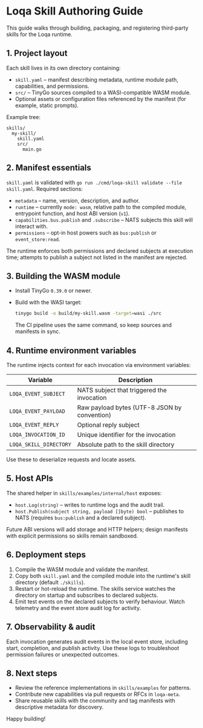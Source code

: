 # Loqa Skill Authoring Guide

This guide walks through building, packaging, and registering third-party skills for the Loqa runtime.

## 1. Project layout

Each skill lives in its own directory containing:

- `skill.yaml` – manifest describing metadata, runtime module path, capabilities, and permissions.
- `src/` – TinyGo sources compiled to a WASI-compatible WASM module.
- Optional assets or configuration files referenced by the manifest (for example, static prompts).

Example tree:

```
skills/
  my-skill/
    skill.yaml
    src/
      main.go
```

## 2. Manifest essentials

`skill.yaml` is validated with `go run ./cmd/loqa-skill validate --file skill.yaml`. Required sections:

- `metadata` – name, version, description, and author.
- `runtime` – currently `mode: wasm`, relative path to the compiled module, entrypoint function, and host ABI version (`v1`).
- `capabilities.bus.publish` and `.subscribe` – NATS subjects this skill will interact with.
- `permissions` – opt-in host powers such as `bus:publish` or `event_store:read`.

The runtime enforces both permissions and declared subjects at execution time; attempts to publish a subject not listed in the manifest are rejected.

## 3. Building the WASM module

- Install TinyGo `0.39.0` or newer.
- Build with the WASI target:

  ```bash
  tinygo build -o build/my-skill.wasm -target=wasi ./src
  ```

  The CI pipeline uses the same command, so keep sources and manifests in sync.

## 4. Runtime environment variables

The runtime injects context for each invocation via environment variables:

| Variable | Description |
|----------|-------------|
| `LOQA_EVENT_SUBJECT` | NATS subject that triggered the invocation |
| `LOQA_EVENT_PAYLOAD` | Raw payload bytes (UTF-8 JSON by convention) |
| `LOQA_EVENT_REPLY` | Optional reply subject |
| `LOQA_INVOCATION_ID` | Unique identifier for the invocation |
| `LOQA_SKILL_DIRECTORY` | Absolute path to the skill directory |

Use these to deserialize requests and locate assets.

## 5. Host APIs

The shared helper in `skills/examples/internal/host` exposes:

- `host.Log(string)` – writes to runtime logs and the audit trail.
- `host.Publish(subject string, payload []byte) bool` – publishes to NATS (requires `bus:publish` and a declared subject).

Future ABI versions will add storage and HTTP helpers; design manifests with explicit permissions so skills remain sandboxed.

## 6. Deployment steps

1. Compile the WASM module and validate the manifest.
2. Copy both `skill.yaml` and the compiled module into the runtime's skill directory (default `./skills`).
3. Restart or hot-reload the runtime. The skills service watches the directory on startup and subscribes to declared subjects.
4. Emit test events on the declared subjects to verify behaviour. Watch telemetry and the event store audit log for activity.

## 7. Observability & audit

Each invocation generates audit events in the local event store, including start, completion, and publish activity. Use these logs to troubleshoot permission failures or unexpected outcomes.

## 8. Next steps

- Review the reference implementations in `skills/examples` for patterns.
- Contribute new capabilities via pull requests or RFCs in `loqa-meta`.
- Share reusable skills with the community and tag manifests with descriptive metadata for discovery.

Happy building!
